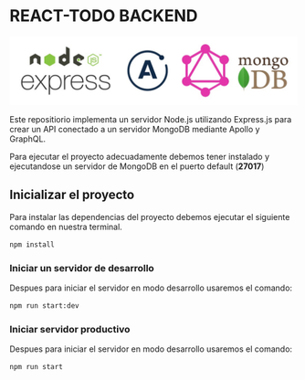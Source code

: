 # REACT-TODO BACKEND

![Backend Technologies](/readme-assets/logos.jpeg "Backend Technologies")

Este repositiorio implementa un servidor Node.js utilizando Express.js para crear un API conectado a un servidor MongoDB mediante Apollo y GraphQL.

Para ejecutar el proyecto adecuadamente debemos tener instalado y ejecutandose un servidor de MongoDB en el puerto default (**27017**)

## Inicializar el proyecto

Para instalar las dependencias del proyecto debemos ejecutar el siguiente comando en nuestra terminal.

```bash
npm install
```

### Iniciar un servidor de desarrollo

Despues para iniciar el servidor en modo desarrollo usaremos el comando:

``` bash
npm run start:dev
```

### Iniciar servidor productivo

Despues para iniciar el servidor en modo desarrollo usaremos el comando:

``` bash
npm run start
```